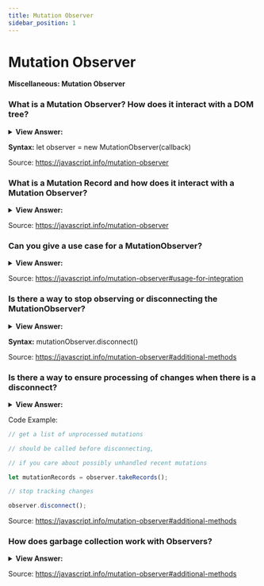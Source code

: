 ```yaml
---
title: Mutation Observer
sidebar_position: 1
---
```


# Mutation Observer

**Miscellaneous: Mutation Observer**

<head>
  <title>Mutation Observer - JavaScript Interview Questions & Answers</title>
  <meta charSet="utf-8" />
</head>

### What is a Mutation Observer? How does it interact with a DOM tree?

<details>
  <summary><strong>View Answer:</strong></summary>
  <div>
  <div><strong>Interview Response:</strong> MutationObserver is a built-in object that observes a DOM element and fires a callback when it detects a change. It is designed as a replacement for the older Mutation Events feature, which was part of the DOM3 Events specification.
    </div>
  </div>
</details>

**Syntax:** let observer = new MutationObserver(callback)

Source: <https://javascript.info/mutation-observer>

### What is a Mutation Record and how does it interact with a Mutation Observer?

<details>
  <summary><strong>View Answer:</strong></summary>
  <div>
  <div><strong>Interview Response:</strong> A MutationRecord represents an individual DOM mutation. It is the object that is passed to MutationObserver's callback.
    </div>
  </div>
</details>

Source: <https://javascript.info/mutation-observer>

### Can you give a use case for a MutationObserver?

<details>
  <summary><strong>View Answer:</strong></summary>
  <div>
  <div><strong>Interview Response:</strong> A good use case is when you need to add a third-party script that contains useful functionality, but also does something unwanted, like injecting unwanted HTML elements. Naturally, the third-party script provides no mechanisms to remove it. Using MutationObserver, we can detect when the unwanted element appears in our DOM and remove it.
    </div>
  </div>
</details>

Source: <https://javascript.info/mutation-observer#usage-for-integration>

### Is there a way to stop observing or disconnecting the MutationObserver?

<details>
  <summary><strong>View Answer:</strong></summary>
  <div>
  <div><strong>Interview Response:</strong> Yes, you can stop or disconnect the observer by calling the disconnect() method. It tells the observer to stop watching for mutations. The observer can be reused by calling its observe() method again.
    </div>
  </div>
</details>

**Syntax:** mutationObserver.disconnect()

Source: <https://javascript.info/mutation-observer#additional-methods>

### Is there a way to ensure processing of changes when there is a disconnect?

<details>
  <summary><strong>View Answer:</strong></summary>
  <div>
  <div><strong>Interview Response:</strong> When we stop the observing, it might be possible that some changes were not yet processed by the observer. In such cases, we use observer.takeRecords() – gets a list of unprocessed mutation records – those that happened, but the callback has not handled them.
    </div>
  </div>
</details>

Code Example:

```js
// get a list of unprocessed mutations

// should be called before disconnecting,

// if you care about possibly unhandled recent mutations

let mutationRecords = observer.takeRecords();

// stop tracking changes

observer.disconnect();
```

Source: <https://javascript.info/mutation-observer#additional-methods>

### How does garbage collection work with Observers?

<details>
  <summary><strong>View Answer:</strong></summary>
  <div>
  <div><strong>Interview Response:</strong> Observers use weak references to nodes internally. That is, if a node is removed from the DOM, and becomes unreachable, then it can be garbage collected. The mere fact that a DOM node is observed does not prevent the garbage collection.
    </div>
  </div>
</details>

Source: <https://javascript.info/mutation-observer#additional-methods>
